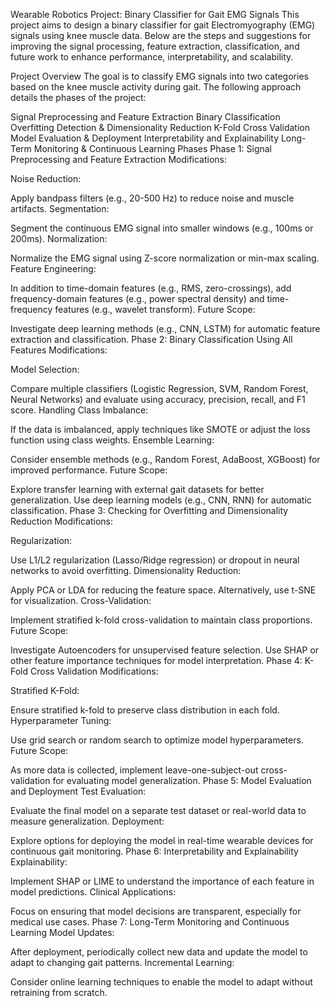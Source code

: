 Wearable Robotics Project: Binary Classifier for Gait EMG Signals
This project aims to design a binary classifier for gait Electromyography (EMG) signals using knee muscle data. Below are the steps and suggestions for improving the signal processing, feature extraction, classification, and future work to enhance performance, interpretability, and scalability.

Project Overview
The goal is to classify EMG signals into two categories based on the knee muscle activity during gait. The following approach details the phases of the project:

Signal Preprocessing and Feature Extraction
Binary Classification
Overfitting Detection & Dimensionality Reduction
K-Fold Cross Validation
Model Evaluation & Deployment
Interpretability and Explainability
Long-Term Monitoring & Continuous Learning
Phases
Phase 1: Signal Preprocessing and Feature Extraction
Modifications:

Noise Reduction:

Apply bandpass filters (e.g., 20-500 Hz) to reduce noise and muscle artifacts.
Segmentation:

Segment the continuous EMG signal into smaller windows (e.g., 100ms or 200ms).
Normalization:

Normalize the EMG signal using Z-score normalization or min-max scaling.
Feature Engineering:

In addition to time-domain features (e.g., RMS, zero-crossings), add frequency-domain features (e.g., power spectral density) and time-frequency features (e.g., wavelet transform).
Future Scope:

Investigate deep learning methods (e.g., CNN, LSTM) for automatic feature extraction and classification.
Phase 2: Binary Classification Using All Features
Modifications:

Model Selection:

Compare multiple classifiers (Logistic Regression, SVM, Random Forest, Neural Networks) and evaluate using accuracy, precision, recall, and F1 score.
Handling Class Imbalance:

If the data is imbalanced, apply techniques like SMOTE or adjust the loss function using class weights.
Ensemble Learning:

Consider ensemble methods (e.g., Random Forest, AdaBoost, XGBoost) for improved performance.
Future Scope:

Explore transfer learning with external gait datasets for better generalization.
Use deep learning models (e.g., CNN, RNN) for automatic classification.
Phase 3: Checking for Overfitting and Dimensionality Reduction
Modifications:

Regularization:

Use L1/L2 regularization (Lasso/Ridge regression) or dropout in neural networks to avoid overfitting.
Dimensionality Reduction:

Apply PCA or LDA for reducing the feature space. Alternatively, use t-SNE for visualization.
Cross-Validation:

Implement stratified k-fold cross-validation to maintain class proportions.
Future Scope:

Investigate Autoencoders for unsupervised feature selection.
Use SHAP or other feature importance techniques for model interpretation.
Phase 4: K-Fold Cross Validation
Modifications:

Stratified K-Fold:

Ensure stratified k-fold to preserve class distribution in each fold.
Hyperparameter Tuning:

Use grid search or random search to optimize model hyperparameters.
Future Scope:

As more data is collected, implement leave-one-subject-out cross-validation for evaluating model generalization.
Phase 5: Model Evaluation and Deployment
Test Evaluation:

Evaluate the final model on a separate test dataset or real-world data to measure generalization.
Deployment:

Explore options for deploying the model in real-time wearable devices for continuous gait monitoring.
Phase 6: Interpretability and Explainability
Explainability:

Implement SHAP or LIME to understand the importance of each feature in model predictions.
Clinical Applications:

Focus on ensuring that model decisions are transparent, especially for medical use cases.
Phase 7: Long-Term Monitoring and Continuous Learning
Model Updates:

After deployment, periodically collect new data and update the model to adapt to changing gait patterns.
Incremental Learning:

Consider online learning techniques to enable the model to adapt without retraining from scratch.
